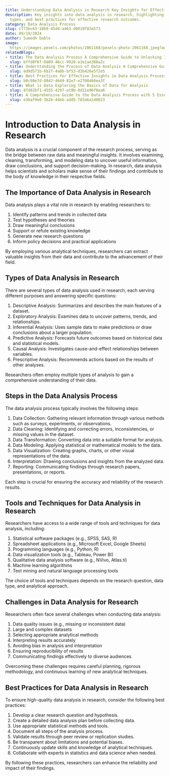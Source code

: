 ```yaml
---
title: Understanding Data Analysis in Research Key Insights for Effective Research
description: Key insights into data analysis in research, highlighting its importance,
  types, and best practices for effective research outcomes.
category: Data Analysis Process
slug: cf73bc63-18b9-45dd-a463-d0018f83a573
date: 09/19/2024
author: Sumedh Dable
image: 
  https://images.pexels.com/photos/2061168/pexels-photo-2061168.jpeg?auto=compress&cs=tinysrgb&w=600
relatedBlogs:
- title: The Data Analysis Process A Comprehensive Guide to Unlocking Insights
  slug: bffd8f6f-8d09-46cc-9920-a3e1ae388a2c
- title: Understanding the Process of Data Analysis A Comprehensive Guide
  slug: ed9d571b-6b2f-4a8b-bf53-d3b426e5f2e5
- title: Best Practices for Effective Insights in Data Analysis Process
  slug: b0c98e7d-8842-4649-82e7-e2708466ea3f
- title: What is Data Exploring the Basics of Data for Analysis
  slug: 8fd82bf1-4555-4297-a19b-8d21e96f0aa6
- title: A Comprehensive Guide to the Data Analysis Process with 5 Essential Steps
  slug: e3baf9e0-3b2b-44eb-add5-782a6a148023
---
```


# Introduction to Data Analysis in Research

Data analysis is a crucial component of the research process, serving as the bridge between raw data and meaningful insights. It involves examining, cleaning, transforming, and modeling data to uncover useful information, draw conclusions, and support decision-making. In research, data analysis helps scientists and scholars make sense of their findings and contribute to the body of knowledge in their respective fields.

## The Importance of Data Analysis in Research

Data analysis plays a vital role in research by enabling researchers to:

1. Identify patterns and trends in collected data
2. Test hypotheses and theories
3. Draw meaningful conclusions
4. Support or refute existing knowledge
5. Generate new research questions
6. Inform policy decisions and practical applications

By employing various analytical techniques, researchers can extract valuable insights from their data and contribute to the advancement of their field.

## Types of Data Analysis in Research

There are several types of data analysis used in research, each serving different purposes and answering specific questions:

1. Descriptive Analysis: Summarizes and describes the main features of a dataset.
2. Exploratory Analysis: Examines data to uncover patterns, trends, and relationships.
3. Inferential Analysis: Uses sample data to make predictions or draw conclusions about a larger population.
4. Predictive Analysis: Forecasts future outcomes based on historical data and statistical models.
5. Causal Analysis: Investigates cause-and-effect relationships between variables.
6. Prescriptive Analysis: Recommends actions based on the results of other analyses.

Researchers often employ multiple types of analysis to gain a comprehensive understanding of their data.

## Steps in the Data Analysis Process

The data analysis process typically involves the following steps:

1. Data Collection: Gathering relevant information through various methods such as surveys, experiments, or observations.
2. Data Cleaning: Identifying and correcting errors, inconsistencies, or missing values in the dataset.
3. Data Transformation: Converting data into a suitable format for analysis.
4. Data Modeling: Applying statistical or mathematical models to the data.
5. Data Visualization: Creating graphs, charts, or other visual representations of the data.
6. Interpretation: Drawing conclusions and insights from the analyzed data.
7. Reporting: Communicating findings through research papers, presentations, or reports.

Each step is crucial for ensuring the accuracy and reliability of the research results.

## Tools and Techniques for Data Analysis in Research

Researchers have access to a wide range of tools and techniques for data analysis, including:

1. Statistical software packages (e.g., SPSS, SAS, R)
2. Spreadsheet applications (e.g., Microsoft Excel, Google Sheets)
3. Programming languages (e.g., Python, R)
4. Data visualization tools (e.g., Tableau, Power BI)
5. Qualitative data analysis software (e.g., NVivo, Atlas.ti)
6. Machine learning algorithms
7. Text mining and natural language processing tools

The choice of tools and techniques depends on the research question, data type, and analytical approach.

## Challenges in Data Analysis for Research

Researchers often face several challenges when conducting data analysis:

1. Data quality issues (e.g., missing or inconsistent data)
2. Large and complex datasets
3. Selecting appropriate analytical methods
4. Interpreting results accurately
5. Avoiding bias in analysis and interpretation
6. Ensuring reproducibility of results
7. Communicating findings effectively to diverse audiences

Overcoming these challenges requires careful planning, rigorous methodology, and continuous learning of new analytical techniques.

## Best Practices for Data Analysis in Research

To ensure high-quality data analysis in research, consider the following best practices:

1. Develop a clear research question and hypothesis.
2. Create a detailed data analysis plan before collecting data.
3. Use appropriate statistical methods and tools.
4. Document all steps of the analysis process.
5. Validate results through peer review or replication studies.
6. Be transparent about limitations and potential biases.
7. Continuously update skills and knowledge of analytical techniques.
8. Collaborate with experts in statistics and data science when needed.

By following these practices, researchers can enhance the reliability and impact of their findings.
